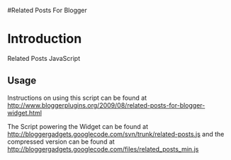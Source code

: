 #Related Posts For Blogger

# Introduction #

Related Posts JavaScript

## Usage ##

Instructions on using this script can be found at http://www.bloggerplugins.org/2009/08/related-posts-for-blogger-widget.html

The Script powering the Widget can be found at http://bloggergadgets.googlecode.com/svn/trunk/related-posts.js and the compressed version can be found at  http://bloggergadgets.googlecode.com/files/related_posts_min.js